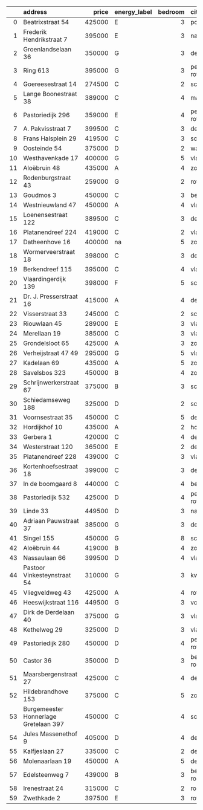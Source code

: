 |    | address                               |   price | energy_label   |   bedroom | city                |   house_age |   house_id |
|---:|:--------------------------------------|--------:|:---------------|----------:|:--------------------|------------:|-----------:|
|  0 | Beatrixstraat 54                      |  425000 | E              |         3 | poeldijk            |          68 |   43410422 |
|  1 | Frederik Hendrikstraat 7              |  395000 | E              |         3 | naaldwijk           |         119 |   43426196 |
|  2 | Groenlandselaan 36                    |  350000 | G              |         3 | delft               |         119 |   43425656 |
|  3 | Ring 613                              |  395000 | G              |         3 | pernis-rotterdam    |          97 |   43496243 |
|  4 | Goereesestraat 14                     |  274500 | C              |         2 | schiedam            |         115 |   43428960 |
|  5 | Lange Boonestraat 38                  |  389000 | C              |         4 | maassluis           |          39 |   43413228 |
|  6 | Pastoriedijk 296                      |  359000 | E              |         4 | pernis-rotterdam    |          88 |   43423293 |
|  7 | A. Pakvisstraat 7                     |  399500 | C              |         3 | den-haag            |          42 |   43496246 |
|  8 | Frans Halsplein 29                    |  419500 | C              |         3 | schiedam            |          93 |   43419624 |
|  9 | Oosteinde 54                          |  375000 | D              |         2 | wateringen          |         191 |   43421230 |
| 10 | Westhavenkade 17                      |  400000 | G              |         5 | vlaardingen         |         124 |   42196845 |
| 11 | Aloëbruin 48                          |  435000 | A              |         4 | zoetermeer          |          34 |   43428073 |
| 12 | Rodenburgstraat 43                    |  259000 | G              |         2 | rotterdam           |          96 |   43437968 |
| 13 | Goudmos 3                             |  450000 | C              |         3 | bergschenhoek       |          34 |   43413634 |
| 14 | Westnieuwland 47                      |  450000 | A              |         4 | vlaardingen         |          25 |   42321236 |
| 15 | Loenensestraat 122                    |  389500 | C              |         3 | den-haag            |         118 |   42324079 |
| 16 | Platanendreef 224                     |  419000 | C              |         2 | vlaardingen         |          38 |   43418824 |
| 17 | Datheenhove 16                        |  400000 | na             |         5 | zoetermeer          |          48 |   43402220 |
| 18 | Wormerveerstraat 18                   |  398000 | C              |         3 | den-haag            |          74 |   43465786 |
| 19 | Berkendreef 115                       |  395000 | C              |         4 | vlaardingen         |          49 |   43429290 |
| 20 | Vlaardingerdijk 139                   |  398000 | F              |         5 | schiedam            |          95 |   43418579 |
| 21 | Dr. J. Presserstraat 16               |  415000 | A              |         4 | den-haag            |          42 |   43417458 |
| 22 | Visserstraat 33                       |  245000 | C              |         2 | schiedam            |         152 |   43412221 |
| 23 | Riouwlaan 45                          |  289000 | E              |         3 | vlaardingen         |          73 |   43436337 |
| 24 | Merellaan 19                          |  385000 | C              |         3 | vlaardingen         |          88 |   43492016 |
| 25 | Grondelsloot 65                       |  425000 | A              |         3 | zoetermeer          |          44 |   43403168 |
| 26 | Verheijstraat 47 49                   |  295000 | G              |         5 | vlaardingen         |          87 |   43424872 |
| 27 | Kadelaan 69                           |  435000 | A              |         5 | zoetermeer          |          41 |   43411932 |
| 28 | Savelsbos 323                         |  450000 | B              |         4 | zoetermeer          |          50 |   43436183 |
| 29 | Schrijnwerkerstraat 67                |  375000 | B              |         3 | schiedam            |          39 |   43424895 |
| 30 | Schiedamseweg 188                     |  325000 | D              |         2 | schiedam            |         101 |   43411560 |
| 31 | Voornsestraat 35                      |  450000 | C              |         5 | den-haag            |          99 |   43412130 |
| 32 | Hordijkhof 10                         |  435000 | A              |         2 | honselersdijk       |          23 |   43403708 |
| 33 | Gerbera 1                             |  420000 | C              |         4 | de-lier             |          45 |   43413534 |
| 34 | Westerstraat 120                      |  365000 | E              |         2 | delft               |         138 |   43426254 |
| 35 | Platanendreef 228                     |  439000 | C              |         3 | vlaardingen         |          38 |   42321057 |
| 36 | Kortenhoefsestraat 18                 |  399000 | C              |         3 | den-haag            |          97 |   43418862 |
| 37 | In de boomgaard 8                     |  440000 | C              |         4 | bergschenhoek       |          56 |   43497516 |
| 38 | Pastoriedijk 532                      |  425000 | D              |         4 | pernis-rotterdam    |        2024 |   43405993 |
| 39 | Linde 33                              |  449500 | D              |         3 | naaldwijk           |          50 |   43482035 |
| 40 | Adriaan Pauwstraat 37                 |  385000 | G              |         3 | delft               |          96 |   43494940 |
| 41 | Singel 155                            |  450000 | G              |         8 | schiedam            |         138 |   43411413 |
| 42 | Aloëbruin 44                          |  419000 | B              |         4 | zoetermeer          |          34 |   43401627 |
| 43 | Nassaulaan 66                         |  399500 | D              |         4 | vlaardingen         |          85 |   43411170 |
| 44 | Pastoor Vinkesteynstraat 54           |  310000 | G              |         3 | kwintsheul          |          86 |   43459042 |
| 45 | Vliegveldweg 43                       |  425000 | A              |         4 | rotterdam           |          65 |   43473799 |
| 46 | Heeswijkstraat 116                    |  449500 | G              |         3 | voorburg            |          74 |   43483781 |
| 47 | Dirk de Derdelaan 40                  |  375000 | G              |         3 | vlaardingen         |          65 |   43406419 |
| 48 | Kethelweg 29                          |  325000 | D              |         3 | vlaardingen         |          91 |   43452830 |
| 49 | Pastoriedijk 280                      |  450000 | D              |         4 | pernis-rotterdam    |         124 |   42316553 |
| 50 | Castor 36                             |  350000 | D              |         3 | berkel-en-rodenrijs |          51 |   43426840 |
| 51 | Maarsbergenstraat 27                  |  425000 | C              |         4 | den-haag            |          75 |   43497367 |
| 52 | Hildebrandhove 153                    |  375000 | C              |         5 | zoetermeer          |          46 |   43498791 |
| 53 | Burgemeester Honnerlage Gretelaan 397 |  450000 | C              |         4 | schiedam            |          35 |   43481836 |
| 54 | Jules Massenethof 9                   |  405000 | D              |         4 | den-haag            |          43 |   42313778 |
| 55 | Kalfjeslaan 27                        |  335000 | C              |         2 | delft               |          45 |   43428575 |
| 56 | Molenaarlaan 19                       |  450000 | A              |         5 | de-lier             |          23 |   43408456 |
| 57 | Edelsteenweg 7                        |  439000 | B              |         3 | berkel-en-rodenrijs |          46 |   43411075 |
| 58 | Irenestraat 24                        |  315000 | C              |         2 | rozenburg-zh        |          67 |   43404267 |
| 59 | Zwethkade 2                           |  397500 | E              |         3 | rotterdam           |         124 |   42352656 |